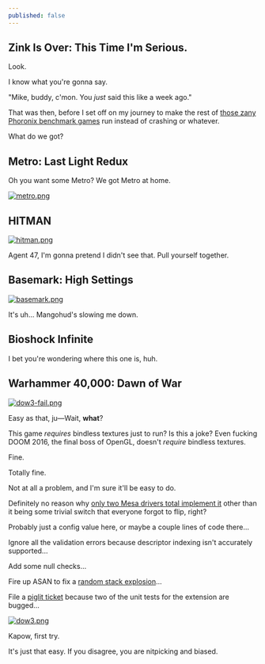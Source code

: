 ```yaml
---
published: false
---
```

## Zink Is Over: This Time I'm Serious.

Look.

I know what you're gonna say.

"Mike, buddy, c'mon. You *just* said this like a week ago."

That was then, before I set off on my journey to make the rest of [those zany Phoronix benchmark games](https://www.phoronix.com/scan.php?page=article&item=zink-sub-alloc) run instead of crashing or whatever.

What do we got?

## Metro: Last Light Redux

Oh you want some Metro? We got Metro at home.

[![metro.png]({{site.url}}/assets/metro.png)]({{site.url}}/assets/metro.png)

## HITMAN

[![hitman.png]({{site.url}}/assets/hitman.png)]({{site.url}}/assets/hitman.png)

Agent 47, I'm gonna pretend I didn't see that. Pull yourself together.

## Basemark: High Settings

[![basemark.png]({{site.url}}/assets/basemark.png)]({{site.url}}/assets/basemark.png)

It's uh... Mangohud's slowing me down.

## Bioshock Infinite

I bet you're wondering where this one is, huh.

## Warhammer 40,000: Dawn of War

[![dow3-fail.png]({{site.url}}/assets/dow3-fail.png)]({{site.url}}/assets/dow3-fail.png)

Easy as that, ju—Wait, **what**?

This game *requires* bindless textures just to run? Is this a joke? Even fucking DOOM 2016, the final boss of OpenGL, doesn't *require* bindless textures.

Fine.

Totally fine.

Not at all a problem, and I'm sure it'll be easy to do.

Definitely no reason why [only two Mesa drivers total implement it](https://mesamatrix.net/#ExtensionsthatarenotpartofanyOpenGLorOpenGLESversion_Extensions_Extension_GL_ARB_bindless_texture) other than it being some trivial switch that everyone forgot to flip, right?

Probably just a config value here, or maybe a couple lines of code there...

Ignore all the validation errors because descriptor indexing isn't accurately supported...

Add some null checks...

Fire up ASAN to fix a [random stack explosion](https://gitlab.freedesktop.org/mesa/mesa/-/merge_requests/12829)...

File a [piglit ticket](https://gitlab.freedesktop.org/mesa/piglit/-/issues/57) because two of the unit tests for the extension are bugged...

[![dow3.png]({{site.url}}/assets/dow3.png)]({{site.url}}/assets/dow3.png)

Kapow, first try.

It's just that easy. If you disagree, you are nitpicking and biased.